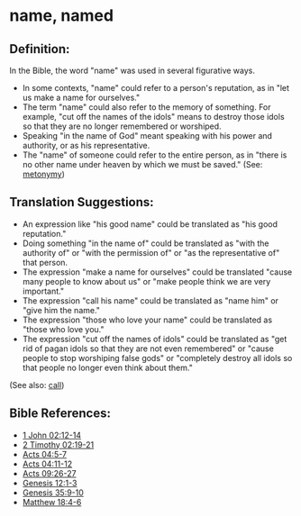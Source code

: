 # name, named #

## Definition: ##

In the Bible, the word "name" was used in several figurative ways.

* In some contexts, "name" could refer to a person's reputation, as in "let us make a name for ourselves."
* The term "name" could also refer to the memory of something. For example, "cut off the names of the idols" means to destroy those idols so that they are no longer remembered or worshiped.
* Speaking "in the name of God" meant speaking with his power and authority, or as his representative.
* The "name" of someone could refer to the entire person, as in "there is no other name under heaven by which we must be saved." (See: [metonymy](en/ta-vol1/translate/man/figs-metonymy))

## Translation Suggestions: ##

* An expression like "his good name" could be translated as "his good reputation."
* Doing something "in the name of" could be translated as "with the authority of" or "with the permission of" or "as the representative of" that person.
* The expression "make a name for ourselves" could be translated "cause many people to know about us" or "make people think we are very important."
* The expression "call his name" could be translated as "name him" or "give him the name."
* The expression "those who love your name" could be translated as "those who love you."
* The expression "cut off the names of idols" could be translated as "get rid of pagan idols so that they are not even remembered" or  "cause people to stop worshiping false gods" or "completely destroy all idols so that people no longer even think about them."

(See also: [call](../kt/call.md))

## Bible References: ##

* [1 John 02:12-14](en/tn/1jn/help/02/12)
* [2 Timothy 02:19-21](en/tn/2ti/help/02/19)
* [Acts 04:5-7](en/tn/act/help/04/05)
* [Acts 04:11-12](en/tn/act/help/04/11)
* [Acts 09:26-27](en/tn/act/help/09/26)
* [Genesis 12:1-3](en/tn/gen/help/12/01)
* [Genesis 35:9-10](en/tn/gen/help/35/09)
* [Matthew 18:4-6](en/tn/mat/help/18/04)